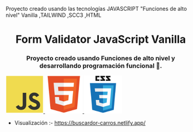 Proyecto creado usando las tecnologías JAVASCRIPT "Funciones de alto nivel" Vanilla ,TAILWIND ,SCC3 ,HTML 


<h1 align="center">Form Validator JavaScript Vanilla</h1>
<h3 align="center">Proyecto creado usando Funciones de alto nivel y desarrollando programación funcional 🌟.</h3>


<a href="https://www.javascript.com/" target="_blank" rel="noreferrer"> <img
      src="https://github.com/devicons/devicon/blob/master/icons/javascript/javascript-original.svg" alt="javascript" width="100"
      height="100" /> </a>
<a href="https://www.w3.org/html/" target="_blank" rel="noreferrer"> <img
      src="https://github.com/devicons/devicon/blob/master/icons/html5/html5-original.svg" alt="html5" width="100"
      height="100" /> </a>
<a href="https://www.w3schools.com/css/" target="_blank"
    rel="noreferrer"> <img src="https://raw.githubusercontent.com/devicons/devicon/master/icons/css3/css3-original-wordmark.svg" alt="css3"
      width="100" height="100" /> </a>

-  Visualización :-
<a href="https://buscardor-carros.netlify.app/" target="_blank"
    rel="noreferrer">https://buscardor-carros.netlify.app/</a>


